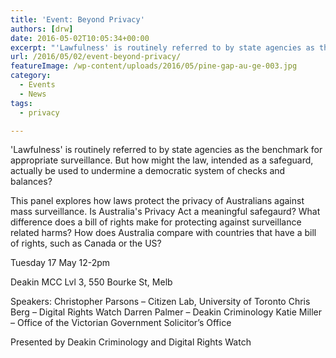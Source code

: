 ```yaml
---
title: 'Event: Beyond Privacy'
authors: [drw]
date: 2016-05-02T10:05:34+00:00
excerpt: "'Lawfulness' is routinely referred to by state agencies as the benchmark for appropriate surveillance. But how might the law, intended as a safeguard, actually be used to undermine a democratic system of checks and balances? This panel explores how laws protect the privacy of Australians against mass surveillance."
url: /2016/05/02/event-beyond-privacy/
featureImage: /wp-content/uploads/2016/05/pine-gap-au-ge-003.jpg
category:
  - Events
  - News
tags:
  - privacy

---
```

'Lawfulness' is routinely referred to by state agencies as the benchmark for appropriate surveillance. But how might the law, intended as a safeguard, actually be used to undermine a democratic system of checks and balances?

This panel explores how laws protect the privacy of Australians against mass surveillance. Is Australia's Privacy Act a meaningful safegaurd? What difference does a bill of rights make for protecting against surveillance related harms? How does Australia compare with countries that have a bill of rights, such as Canada or the US?

Tuesday 17 May
12-2pm

Deakin MCC
Lvl 3, 550 Bourke St, Melb

Speakers:
Christopher Parsons &#8211; Citizen Lab, University of Toronto
Chris Berg &#8211; Digital Rights Watch
Darren Palmer &#8211; Deakin Criminology
Katie Miller &#8211; Office of the Victorian Government Solicitor&#8217;s Office

Presented by Deakin Criminology and Digital Rights Watch

